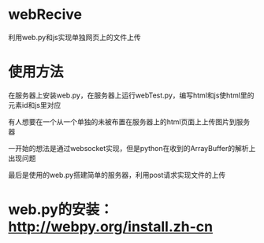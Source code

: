 # webRecive
利用web.py和js实现单独网页上的文件上传

# 使用方法
在服务器上安装web.py，在服务器上运行webTest.py，编写html和js使html里的元素id和js里对应

有人想要在一个从一个单独的未被布置在服务器上的html页面上上传图片到服务器

一开始的想法是通过websocket实现，但是python在收到的ArrayBuffer的解析上出现问题

最后是使用的web.py搭建简单的服务器，利用post请求实现文件的上传

# web.py的安装：http://webpy.org/install.zh-cn
